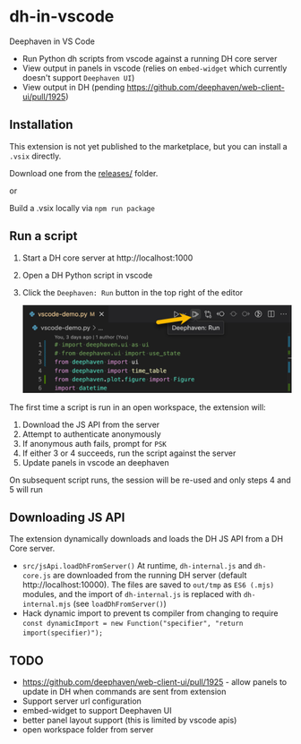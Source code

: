 # dh-in-vscode

Deephaven in VS Code

- Run Python dh scripts from vscode against a running DH core server
- View output in panels in vscode (relies on `embed-widget` which currently doesn't support `Deephaven UI`)
- View output in DH (pending https://github.com/deephaven/web-client-ui/pull/1925)

## Installation

This extension is not yet published to the marketplace, but you can install a `.vsix` directly.

Download one from the [releases/](releases/) folder.

or

Build a .vsix locally via `npm run package`

## Run a script

1. Start a DH core server at http://localhost:1000
2. Open a DH Python script in vscode
3. Click the `Deephaven: Run` button in the top right of the editor

   ![Deephave: Run](docs/run.png)

The first time a script is run in an open workspace, the extension will:

1. Download the JS API from the server
2. Attempt to authenticate anonymously
3. If anonymous auth fails, prompt for `PSK`
4. If either 3 or 4 succeeds, run the script against the server
5. Update panels in vscode an deephaven

On subsequent script runs, the session will be re-used and only steps 4 and 5 will run

## Downloading JS API

The extension dynamically downloads and loads the DH JS API from a DH Core server.

- `src/jsApi.loadDhFromServer()`
  At runtime, `dh-internal.js` and `dh-core.js` are downloaded from the running DH server (default http://localhost:10000). The files are saved to `out/tmp` as `ES6 (.mjs)` modules, and the import of `dh-internal.js` is replaced with `dh-internal.mjs` (see `loadDhFromServer()`)
- Hack dynamic import to prevent ts compiler from changing to require `const dynamicImport = new Function("specifier", "return import(specifier)");`

## TODO

- https://github.com/deephaven/web-client-ui/pull/1925 - allow panels to update in DH when commands are sent from extension
- Support server url configuration
- embed-widget to support Deephaven UI
- better panel layout support (this is limited by vscode apis)
- open workspace folder from server
